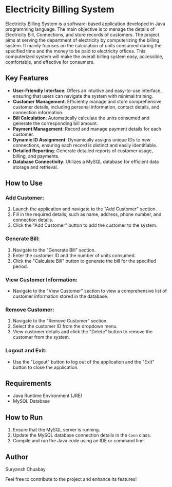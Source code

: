 # Electricity Billing System

Electricity Billing System is a software-based application developed in Java programming language. The main objective is to manage the details of Electricity Bill, Connections, and store records of customers. The project aims at serving the department of electricity by computerizing the billing system. It mainly focuses on the calculation of units consumed during the specified time and the money to be paid to electricity offices. This computerized system will make the overall billing system easy, accessible, comfortable, and effective for consumers.

## Key Features

- **User-Friendly Interface**: Offers an intuitive and easy-to-use interface, ensuring that users can navigate the system with minimal training.
- **Customer Management**: Efficiently manage and store comprehensive customer details, including personal information, contact details, and connection information.
- **Bill Calculation**: Automatically calculate the units consumed and generate the corresponding bill amount.
- **Payment Management**: Record and manage payment details for each customer.
- **Dynamic ID Assignment**: Dynamically assigns unique IDs to new connections, ensuring each record is distinct and easily identifiable.
- **Detailed Reporting**: Generate detailed reports of customer usage, billing, and payments.
- **Database Connectivity**: Utilizes a MySQL database for efficient data storage and retrieval.

## How to Use

### Add Customer:
1. Launch the application and navigate to the "Add Customer" section.
2. Fill in the required details, such as name, address, phone number, and connection details.
3. Click the "Add Customer" button to add the customer to the system.

### Generate Bill:
1. Navigate to the "Generate Bill" section.
2. Enter the customer ID and the number of units consumed.
3. Click the "Calculate Bill" button to generate the bill for the specified period.

### View Customer Information:
- Navigate to the "View Customer" section to view a comprehensive list of customer information stored in the database.

### Remove Customer:
1. Navigate to the "Remove Customer" section.
2. Select the customer ID from the dropdown menu.
3. View customer details and click the "Delete" button to remove the customer from the system.

### Logout and Exit:
- Use the "Logout" button to log out of the application and the "Exit" button to close the application.

## Requirements
- Java Runtime Environment (JRE)
- MySQL Database

## How to Run
1. Ensure that the MySQL server is running.
2. Update the MySQL database connection details in the `Conn` class.
3. Compile and run the Java code using an IDE or command line.

## Author
Suryansh Chuabay

Feel free to contribute to the project and enhance its features!
